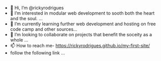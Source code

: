 - 👋 Hi, I’m @rickyrodrigues
- 👀 I’m interested in modular web development to sooth both the heart and the soul. ...
- 🌱 I’m currently learning further web development and hosting on free code camp and other sources...
- 💞️ I’m looking to collaborate on projects that benefit the soceity as a whole ...
- 📫 How to reach me- https://rickyrodrigues.github.io/my-first-site/ 
- follow the following link  ...

<!---
madmax2342/madmax2342 is a ✨ special ✨ repository because its `README.md` (this file) appears on your GitHub profile.
You can click the Preview link to take a look at your changes.
--->
